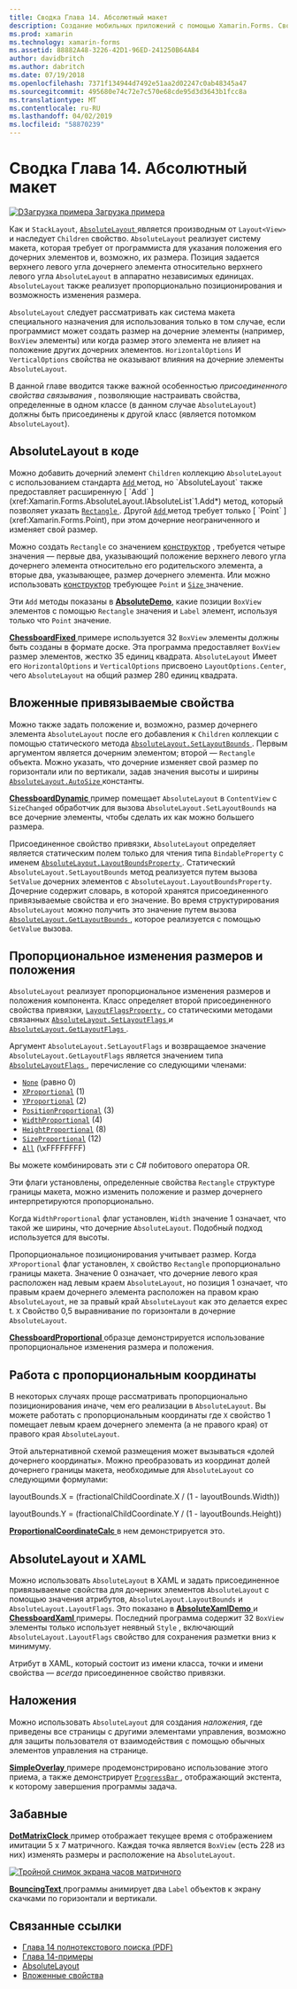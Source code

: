 ```yaml
---
title: Сводка Глава 14. Абсолютный макет
description: Создание мобильных приложений с помощью Xamarin.Forms. Сводка Глава 14. Абсолютный макет
ms.prod: xamarin
ms.technology: xamarin-forms
ms.assetid: 88882A48-3226-42D1-96ED-241250B64A84
author: davidbritch
ms.author: dabritch
ms.date: 07/19/2018
ms.openlocfilehash: 7371f134944d7492e51aa2d02247c0ab48345a47
ms.sourcegitcommit: 495680e74c72e7c570e68cde95d3d3643b1fcc8a
ms.translationtype: MT
ms.contentlocale: ru-RU
ms.lasthandoff: 04/02/2019
ms.locfileid: "58870239"
---
```

# <a name="summary-of-chapter-14-absolute-layout"></a>Сводка Глава 14. Абсолютный макет

[![DЗагрузка примера](~/media/shared/download.png) Загрузка примера](https://github.com/xamarin/xamarin-forms-book-samples/tree/master/Chapter14)

Как и `StackLayout`, [ `AbsoluteLayout` ](xref:Xamarin.Forms.AbsoluteLayout) является производным от `Layout<View>` и наследует `Children` свойство. `AbsoluteLayout` реализует систему макета, которая требует от программиста для указания положения его дочерних элементов и, возможно, их размера. Позиция задается верхнего левого угла дочернего элемента относительно верхнего левого угла `AbsoluteLayout` в аппаратно независимых единицах. `AbsoluteLayout` также реализует пропорционально позиционирования и возможность изменения размера.

`AbsoluteLayout` следует рассматривать как система макета специального назначения для использования только в том случае, если программист может создать размер на дочерние элементы (например, `BoxView` элементы) или когда размер этого элемента не влияет на положение других дочерних элементов. `HorizontalOptions` И `VerticalOptions` свойства не оказывают влияния на дочерние элементы `AbsoluteLayout`.

В данной главе вводится также важной особенностью *присоединенного свойства связывания* , позволяющие настраивать свойства, определенные в одном классе (в данном случае `AbsoluteLayout`) должны быть присоединены к другой класс (является потомком `AbsoluteLayout`).

## <a name="absolutelayout-in-code"></a>AbsoluteLayout в коде

Можно добавить дочерний элемент `Children` коллекцию `AbsoluteLayout` с использованием стандарта [ `Add` ](xref:System.Collections.Generic.ICollection`1.Add*) метод, но `AbsoluteLayout` также предоставляет расширенную [ `Add` ](xref:Xamarin.Forms.AbsoluteLayout.IAbsoluteList`1.Add*) метод, который позволяет указать [ `Rectangle` ](xref:Xamarin.Forms.Rectangle). Другой [ `Add` ](xref:Xamarin.Forms.AbsoluteLayout.IAbsoluteList`1.Add*) метод требует только [ `Point` ](xref:Xamarin.Forms.Point), при этом дочерние неограниченного и изменяет свой размер.

Можно создать `Rectangle` со значением [конструктор](xref:Xamarin.Forms.Rectangle.%23ctor(System.Double,System.Double,System.Double,System.Double)) , требуется четыре значения &mdash; первые два, указывающий положение верхнего левого угла дочернего элемента относительно его родительского элемента, а вторые два, указывающее, размер дочернего элемента. Или можно использовать [конструктор](xref:Xamarin.Forms.Rectangle.%23ctor(Xamarin.Forms.Point,Xamarin.Forms.Size)) требующее `Point` и [ `Size` ](xref:Xamarin.Forms.Size) значение.

Эти `Add` методы показаны в [ **AbsoluteDemo**](https://github.com/xamarin/xamarin-forms-book-samples/tree/master/Chapter14/AbsoluteDemo), какие позиции `BoxView` элементов с помощью `Rectangle` значения и `Label` элемент, используя только что `Point` значение.

[ **ChessboardFixed** ](https://github.com/xamarin/xamarin-forms-book-samples/tree/master/Chapter14/ChessboardFixed) примере используется 32 `BoxView` элементы должны быть созданы в формате доске. Эта программа предоставляет `BoxView` размер элементов, жестко 35 единиц квадрата. `AbsoluteLayout` Имеет его `HorizontalOptions` и `VerticalOptions` присвоено `LayoutOptions.Center`, чего `AbsoluteLayout` на общий размер 280 единиц квадрата.

## <a name="attached-bindable-properties"></a>Вложенные привязываемые свойства

Можно также задать положение и, возможно, размер дочернего элемента `AbsoluteLayout` после его добавления к `Children` коллекции с помощью статического метода [ `AbsoluteLayout.SetLayoutBounds` ](xref:Xamarin.Forms.AbsoluteLayout.SetLayoutBounds(Xamarin.Forms.BindableObject,Xamarin.Forms.Rectangle)). Первым аргументом является дочерним элементом; второй — `Rectangle` объекта. Можно указать, что дочерние изменяет свой размер по горизонтали или по вертикали, задав значения высоты и ширины [ `AbsoluteLayout.AutoSize` ](xref:Xamarin.Forms.AbsoluteLayout.AutoSize) константы.

[ **ChessboardDynamic** ](https://github.com/xamarin/xamarin-forms-book-samples/tree/master/Chapter14/ChessboardDynamic) пример помещает `AbsoluteLayout` в `ContentView` с `SizeChanged` обработчик для вызова `AbsoluteLayout.SetLayoutBounds` на все дочерние элементы, чтобы сделать их как можно большего размера.  

Присоединенное свойство привязки, `AbsoluteLayout` определяет является статическим полем только для чтения типа `BindableProperty` с именем [ `AbsoluteLayout.LayoutBoundsProperty` ](xref:Xamarin.Forms.AbsoluteLayout.LayoutBoundsProperty). Статический `AbsoluteLayout.SetLayoutBounds` метод реализуется путем вызова `SetValue` дочерних элементов с `AbsoluteLayout.LayoutBoundsProperty`. Дочерние содержит словарь, в которой хранятся присоединенного привязываемые свойства и его значение. Во время структурирования `AbsoluteLayout` можно получить это значение путем вызова [ `AbsoluteLayout.GetLayoutBounds` ](xref:Xamarin.Forms.AbsoluteLayout.GetLayoutBounds(Xamarin.Forms.BindableObject)), которое реализуется с помощью `GetValue` вызова.

## <a name="proportional-sizing-and-positioning"></a>Пропорциональное изменения размеров и положения

`AbsoluteLayout` реализует пропорциональное изменения размеров и положения компонента. Класс определяет второй присоединенного свойства привязки, [ `LayoutFlagsProperty` ](xref:Xamarin.Forms.AbsoluteLayout.LayoutFlagsProperty), со статическими методами связанных [ `AbsoluteLayout.SetLayoutFlags` ](xref:Xamarin.Forms.AbsoluteLayout.SetLayoutFlags(Xamarin.Forms.BindableObject,Xamarin.Forms.AbsoluteLayoutFlags)) и [ `AbsoluteLayout.GetLayoutFlags` ](xref:Xamarin.Forms.AbsoluteLayout.GetLayoutFlags(Xamarin.Forms.BindableObject)).

Аргумент `AbsoluteLayout.SetLayoutFlags` и возвращаемое значение `AbsoluteLayout.GetLayoutFlags` является значением типа [ `AbsoluteLayoutFlags` ](xref:Xamarin.Forms.AbsoluteLayoutFlags), перечисление со следующими членами:

- [`None`](xref:Xamarin.Forms.AbsoluteLayoutFlags.None) (равно 0)
- [`XProportional`](xref:Xamarin.Forms.AbsoluteLayoutFlags.XProportional) (1)
- [`YProportional`](xref:Xamarin.Forms.AbsoluteLayoutFlags.YProportional) (2)
- [`PositionProportional`](xref:Xamarin.Forms.AbsoluteLayoutFlags.PositionProportional) (3)
- [`WidthProportional`](xref:Xamarin.Forms.AbsoluteLayoutFlags.WidthProportional) (4)
- [`HeightProportional`](xref:Xamarin.Forms.AbsoluteLayoutFlags.HeightProportional) (8)
- [`SizeProportional`](xref:Xamarin.Forms.AbsoluteLayoutFlags.SizeProportional) (12)
- [`All`](xref:Xamarin.Forms.AbsoluteLayoutFlags.All) (\xFFFFFFFF)

Вы можете комбинировать эти с C# побитового оператора OR.

Эти флаги установлены, определенные свойства `Rectangle` структуре границы макета, можно изменить положение и размер дочернего интерпретируются пропорционально.

Когда `WidthProportional` флаг установлен, `Width` значение 1 означает, что такой же ширины, что дочерние `AbsoluteLayout`. Подобный подход используется для высоты.

Пропорциональное позиционирования учитывает размер. Когда `XProportional` флаг установлен, `X` свойство `Rectangle` пропорционально границы макета. Значение 0 означает, что дочерние левого края расположен над левым краем `AbsoluteLayout`, но позиция 1 означает, что правым краем дочернего элемента расположен на правом краю `AbsoluteLayout`, не за правый край `AbsoluteLayout` как это делается expec t. `X` Свойство 0,5 выравнивание по горизонтали в дочерние `AbsoluteLayout`.

[ **ChessboardProportional** ](https://github.com/xamarin/xamarin-forms-book-samples/tree/master/Chapter14/ChessboardProportional) образце демонстрируется использование пропорциональное изменения размера и положения.

## <a name="working-with-proportional-coordinates"></a>Работа с пропорциональным координаты

В некоторых случаях проще рассматривать пропорционально позиционирования иначе, чем его реализации в `AbsoluteLayout`. Вы можете работать с пропорциональным координаты где `X` свойство 1 помещает левым краем дочернего элемента (а не правого края) от правого края `AbsoluteLayout`.

Этой альтернативной схемой размещения может вызываться «долей дочернего координаты». Можно преобразовать из координат долей дочернего границы макета, необходимые для `AbsoluteLayout` со следующими формулами:

layoutBounds.X = (fractionalChildCoordinate.X / (1 - layoutBounds.Width))

layoutBounds.Y = (fractionalChildCoordinate.Y / (1 - layoutBounds.Height))

[ **ProportionalCoordinateCalc** ](https://github.com/xamarin/xamarin-forms-book-samples/tree/master/Chapter14/PropCoordCalc) в нем демонстрируется это.

## <a name="absolutelayout-and-xaml"></a>AbsoluteLayout и XAML

Можно использовать `AbsoluteLayout` в XAML и задать присоединенное привязываемые свойства для дочерних элементов `AbsoluteLayout` с помощью значения атрибутов, `AbsoluteLayout.LayoutBounds` и `AbsoluteLayout.LayoutFlags`. Это показано в [ **AbsoluteXamlDemo** ](https://github.com/xamarin/xamarin-forms-book-samples/tree/master/Chapter14/AbsoluteXamlDemo) и [ **ChessboardXaml** ](https://github.com/xamarin/xamarin-forms-book-samples/tree/master/Chapter14/ChessboardXaml) примеры. Последний программа содержит 32 `BoxView` элементы только использует неявный `Style` , включающий `AbsoluteLayout.LayoutFlags` свойство для сохранения разметки вниз к минимуму.

Атрибут в XAML, который состоит из имени класса, точки и имени свойства — *всегда* присоединенное свойство привязки.

## <a name="overlays"></a>Наложения

Можно использовать `AbsoluteLayout` для создания *наложения*, где приведены все страницы с другими элементами управления, возможно для защиты пользователя от взаимодействия с помощью обычных элементов управления на странице.

[ **SimpleOverlay** ](https://github.com/xamarin/xamarin-forms-book-samples/tree/master/Chapter14/SimpleOverlay) примере продемонстрировано использование этого приема, а также демонстрирует [ `ProgressBar` ](xref:Xamarin.Forms.ProgressBar), отображающий экстента, к которому завершения программы задача.

## <a name="some-fun"></a>Забавные

[ **DotMatrixClock** ](https://github.com/xamarin/xamarin-forms-book-samples/tree/master/Chapter14/DotMatrixClock) пример отображает текущее время с отображением имитации 5 x 7 матричного. Каждая точка является `BoxView` (есть 228 из них) изменять размеры и расположение на `AbsoluteLayout`.

[![Тройной снимок экрана часов матричного](images/ch14fg08-small.png "часы матричного")](images/ch14fg08-large.png#lightbox "матричного часов")

[ **BouncingText** ](https://github.com/xamarin/xamarin-forms-book-samples/tree/master/Chapter14/BouncingText) программы анимирует два `Label` объектов к экрану скачками по горизонтали и вертикали.



## <a name="related-links"></a>Связанные ссылки

- [Глава 14 полнотекстового поиска (PDF)](https://download.xamarin.com/developer/xamarin-forms-book/XamarinFormsBook-Ch14-Apr2016.pdf)
- [Глава 14-примеры](https://github.com/xamarin/xamarin-forms-book-samples/tree/master/Chapter14)
- [AbsoluteLayout](~/xamarin-forms/user-interface/layouts/absolute-layout.md)
- [Вложенные свойства](~/xamarin-forms/xaml/attached-properties.md)
